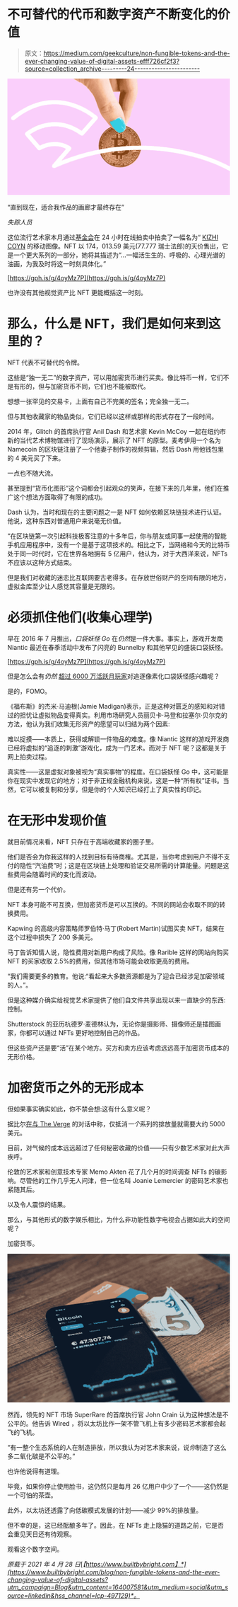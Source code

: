 # 不可替代的代币和数字资产不断变化的价值

> 原文：<https://medium.com/geekculture/non-fungible-tokens-and-the-ever-changing-value-of-digital-assets-efff726cf2f3?source=collection_archive---------24----------------------->

![](img/7e53b50b390b3164c8a9c2e199e7fdd9.png)

“直到现在，适合我作品的画廊才最终存在”

*失踪人员*

这位流行艺术家本月通过[基金会](https://foundation.app/)在 24 小时在线拍卖中拍卖了一幅名为“ [KIZHI COYN](https://foundation.app/MIA/kizhi-coyn-25324) 的移动图像。NFT 以 174，013.59 美元(77.777 瑞士法郎)的天价售出，它是一个更大系列的一部分，她将其描述为“…一幅活生生的、呼吸的、心理光谱的油画，为我及时将这一时刻具体化。”

[https://gph.is/g/4oyMz7P](https://gph.is/g/4oyMz7P)

也许没有其他视觉资产比 NFT 更能概括这一时刻。

# 那么，什么是 NFT，我们是如何来到这里的？

NFT 代表不可替代的令牌。

这些是“独一无二”的数字资产，可以用加密货币进行买卖。像比特币一样，它们不是有形的，但与加密货币不同，它们也不能被取代。

想想一张罕见的交易卡，上面有自己不完美的签名；完全独一无二。

但与其他收藏家的物品类似，它们已经以这样或那样的形式存在了一段时间。

2014 年，Glitch 的首席执行官 Anil Dash 和艺术家 Kevin McCoy 一起在纽约市新的当代艺术博物馆进行了现场演示，展示了 NFT 的原型。麦考伊用一个名为 Namecoin 的区块链注册了一个他妻子制作的视频剪辑，然后 Dash 用他钱包里的 4 美元买了下来。

一点也不随大流。

甚至提到“货币化图形”这个词都会引起观众的笑声，在接下来的几年里，他们在推广这个想法方面取得了有限的成功。

Dash 认为，当时和现在的主要问题之一是 NFT 如何依赖区块链技术进行认证。他说，这种东西对普通用户来说毫无价值。

“在区块链第一次引起科技极客注意的十多年后，你与朋友或同事一起使用的智能手机应用程序中，没有一个是基于这项技术的。相比之下，当网络和今天的比特币处于同一时代时，它在世界各地拥有 5 亿用户，他认为，对于大西洋来说，NFTs 不应该以这种方式结束。

但是我们对收藏的迷恋比互联网要古老得多。在存放世俗财产的空间有限的地方，虚拟金库至少让人感觉其容量是无限的。

# 必须抓住他们(收集心理学)

早在 2016 年 7 月推出，*口袋妖怪 Go* 在*仍然*是一件大事。事实上，游戏开发商 Niantic 最近在春季活动中发布了闪亮的 Bunnelby 和其他罕见的盛装口袋妖怪。

[https://gph.is/g/4oyMz7P](https://gph.is/g/4oyMz7P)

但是怎么会有*仍然* [超过 6000 万活跃月玩家](https://activeplayer.io/pokemon-go/)对追逐像素化口袋妖怪感兴趣呢？

是的，FOMO。

《福布斯》的杰米·马迪根(Jamie Madigan)表示，正是这种对匮乏的感知和对错过的担忧让虚拟物品变得真实。利用市场研究人员丽贝卡·马登和拉塞尔·贝尔克的方法，他认为我们收集无形资产的愿望可以归结为两个因素:

难以捉摸——本质上，获得或解锁一件物品的难度。像 Niantic 这样的游戏开发商已经将虚拟的“追逐的刺激”游戏化，成为一门艺术。而对于 NFT 呢？这都是关于网上拍卖过程。

真实性——这是虚拟对象被视为“真实事物”的程度。在口袋妖怪 Go 中，这可能是你在现实中发现它的地方；对于非正规金融机构来说，这是一种“所有权”证书。当然，它可以被复制和分享，但是你的个人知识已经打上了真实性的印记。

# 在无形中发现价值

就目前情况来看，NFT 只存在于高端收藏家的圈子里。

他们是否会为你我这样的人找到目标有待商榷。尤其是，当你考虑到用户不得不支付的隐性“汽油费”时；这是在区块链上处理和验证交易所需的计算能量。问题是这些费用会随着时间的变化而波动。

但是还有另一个代价。

NFT 本身可能不可互换，但加密货币是可以互换的。不同的网站会收取不同的转换费用。

Kapwing 的高级内容策略师罗伯特·马丁(Robert Martin)试图买卖 NFT，结果在这个过程中损失了 200 多美元。

马丁告诉知情人说，隐性费用对新用户构成了风险。像 Rarible 这样的网站向购买 NFT 的买家收取 2.5%的费用，但其他市场可能会收取更高的费用。

“我们需要更多的教育。他说:“看起来大多数资源都是为了迎合已经涉足加密领域的人。”。

但是这种媒介确实给视觉艺术家提供了他们自文件共享出现以来一直缺少的东西:控制。

Shutterstock 的亚历杭德罗·麦德林认为，无论你是摄影师、摄像师还是插图画家，你都可以通过 NFTs 更好地控制自己的作品。

但这些资产还是要“活”在某个地方。买方和卖方应该考虑远远高于加密货币成本的无形价格。

# 加密货币之外的无形成本

但如果事实确实如此，你不禁会想:这有什么意义呢？

据比尔[在与 The Verge](https://www.theverge.com/2021/3/15/22328203/nft-cryptoart-ethereum-blockchain-climate-change) 的对话中称，仅抵消*一个*系列的排放量就需要大约 5000 美元。

目前，对气候的成本远远超过了任何秘密收藏的价值——只有少数艺术家对此大声疾呼。

伦敦的艺术家和创意技术专家 Memo Akten 花了几个月的时间调查 NFTs 的碳影响。尽管他的工作几乎无人问津，但一位名叫 Joanie Lemercier 的密码艺术家也紧随其后。

以及令人震惊的结果。

那么，与其他形式的数字娱乐相比，为什么非功能性数字电视会占据如此大的空间呢？

加密货币。

![](img/c08d36effdd1c2c27654960671cc56bc.png)

然而，领先的 NFT 市场 SuperRare 的首席执行官 John Crain 认为这种想法是不公平的。他告诉 Wired ，将以太坊比作一架不管飞机上有多少密码艺术家都会起飞的飞机。

“有一整个生态系统的人在制造排放，所以我认为对艺术家来说，说*你*制造了这么多二氧化碳是不公平的。”

也许他说得有道理。

毕竟，如果你停止使用脸书，这仍然只是每月 26 亿用户中少了一个——这仍然是一个可怕的茶壶。

此外，以太坊还透露了向低碳模式发展的计划——减少 99%的排放量。

但不幸的是，这已经酝酿多年了。因此，在 NFTs 走上隐猫的道路之前，它是否会重见天日还有待观察。

观看这个数字空间。

*原载于 2021 年 4 月 28 日*[*【https://www.builtbybright.com】*](https://www.builtbybright.com/blog/non-fungible-tokens-and-the-ever-changing-value-of-digital-assets?utm_campaign=Blog&utm_content=164007581&utm_medium=social&utm_source=linkedin&hss_channel=lcp-497129)*。*